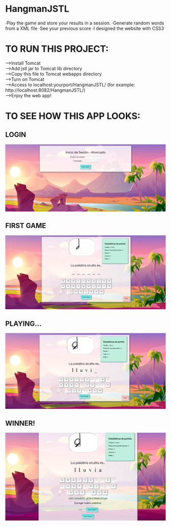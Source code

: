 # HangmanJSTL
 ·Play the game and store your results in a session.      ·Generate random words from a XML file      ·See your previous score      ·I designed the website with CSS3

# TO RUN THIS PROJECT:
  -->Install Tomcat <br>
  -->Add jstl jar to Tomcat lib directory <br>
  -->Copy this file to Tomcat webapps directory <br>
  -->Turn on Tomcat <br>
  -->Access to localhost:yourport/HangmanJSTL/  (for example: http://localhost:8082/HangmanJSTL/) <br>
  -->Enjoy the web app! <br>
  
  
# TO SEE HOW THIS APP LOOKS:

<h2>LOGIN</h2>
<img src="screenshots/Login.PNG" width="550">

<h2>FIRST GAME</h2>
<img src="screenshots/FirstGame.PNG" width="550">

<h2>PLAYING...</h2>
<img src="screenshots/Playing.PNG" width="550">

<h2>WINNER!</h2>
<img src="screenshots/Winner.PNG" width="550">
